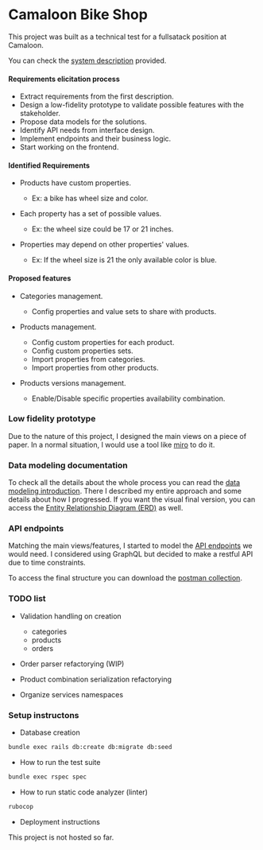 # Camaloon Bike Shop

This project was built as a technical test for a fullsatack position at Camaloon.

You can check the [system description](https://drive.google.com/file/d/1scSCrF8YyS4eB90vtcV8Yp-QFiSAlcxJ/view?usp=sharing) provided.

#### Requirements elicitation process
  - Extract requirements from the first description.
  - Design a low-fidelity prototype to validate possible features with the stakeholder.
  - Propose data models for the solutions.
  - Identify API needs from interface design.
  - Implement endpoints and their business logic.
  - Start working on the frontend.

#### Identified Requirements

- Products have custom properties.
  - Ex: a bike has wheel size and color.

- Each property has a set of possible values.
  - Ex: the wheel size could be 17 or 21 inches.

- Properties may depend on other properties' values.

  - Ex: If the wheel size is 21 the only available color is blue.

#### Proposed features
  - Categories management.
    - Config properties and value sets to share with products.

  - Products management.
    - Config custom properties for each product.
    - Config custom properties sets.
    - Import properties from categories.
    - Import properties from other products.

  - Products versions management.
    - Enable/Disable specific properties availability combination.
### Low fidelity prototype

Due to the nature of this project, I designed the main views on a piece of paper. In a normal situation, I would use a tool like [miro](https://miro.com/) to do it.
### Data modeling documentation

To check all the details about the whole process you can read the
[data modeling introduction](https://github.com/LeonardoGodoy/camaloon-bike-shop-api/blob/master/docs/data_modeling_introduction.md). There I described my entire approach and some details about how I progressed. If you want the visual final version, you can access the [Entity Relationship Diagram (ERD)](https://drive.google.com/file/d/1Ynt7Fmqa2OI5d8wAatmc9OWEFLTkme13/view?usp=sharing) as well.

### API endpoints

Matching the main views/features, I started to model the [API endpoints](https://github.com/LeonardoGodoy/camaloon-bike-shop-api/blob/master/docs/api_introduction.md) we would need. I considered using GraphQL but decided to make a restful API due to time constraints.

To access the final structure you can download the [postman collection](https://drive.google.com/file/d/1p18LVHrn3GBpm0hzsjS3zSsS7fXqJz1U/view?usp=sharing).

### TODO list

- Validation handling on creation
  - categories
  - products
  - orders

- Order parser refactorying (WIP)
- Product combination serialization refactorying
- Organize services namespaces

### Setup instructons
* Database creation

```bash
bundle exec rails db:create db:migrate db:seed
```

* How to run the test suite

```bash
bundle exec rspec spec
```

* How to run static code analyzer (linter)
```bash
rubocop
```

* Deployment instructions

This project is not hosted so far.

